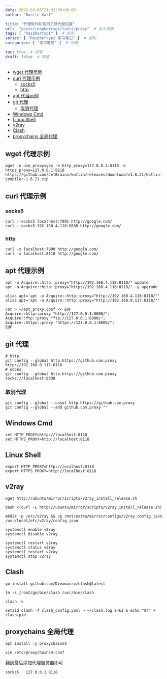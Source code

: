 ```yaml
---
date: 2022-03-05T21:32:30+08:00
author: "Rustle Karl"

title: "代理软件和常用工具代理设置"
url:  "posts/raspberrypi/tools/proxy"  # 永久链接
tags: [ "Raspberrypi" ]  # 标签
series: [ "Raspberrypi 学习笔记" ]  # 系列
categories: [ "学习笔记" ]  # 分类

toc: true  # 目录
draft: false  # 草稿
---
```


- [wget 代理示例](#wget-代理示例)
- [curl 代理示例](#curl-代理示例)
  - [socks5](#socks5)
  - [http](#http)
- [apt 代理示例](#apt-代理示例)
- [git 代理](#git-代理)
  - [取消代理](#取消代理)
- [Windows Cmd](#windows-cmd)
- [Linux Shell](#linux-shell)
- [v2ray](#v2ray)
- [Clash](#clash)
- [proxychains 全局代理](#proxychains-全局代理)

## wget 代理示例

```shell
wget -e use_proxy=yes -e http_proxy=127.0.0.1:8118 -e https_proxy=127.0.0.1:8118 https://github.com/JetBrains/kotlin/releases/download/v1.6.21/kotlin-compiler-1.6.21.zip
```

## curl 代理示例

### socks5

```shell
curl --socks5 localhost:7891 http://google.com/
curl --socks5 192.168.4.118:8838 http://google.com/
```

### http

```shell
curl -x localhost:7890 http://google.com/
curl -x localhost:8118 http://google.com/
```

## apt 代理示例

```shell
apt -o Acquire::http::proxy="http://192.168.4.118:8118/" update
apt -o Acquire::http::proxy="http://192.168.4.118:8118/" -y upgrade
```

```shell
alias apt='apt -o Acquire::http::proxy="http://192.168.4.118:8118/"'
alias apt='apt -o Acquire::http::proxy="http://192.168.0.117:8118/"'
```

```shell
cat > ~/apt_proxy.conf << EOF
Acquire::http::proxy "http://127.0.0.1:8000/";
Acquire::ftp::proxy "ftp://127.0.0.1:8000/";
Acquire::https::proxy "https://127.0.0.1:8000/";
EOF
```

## git 代理

```shell
# http
git config --global http.https://github.com.proxy http://192.168.0.117:8118
# socks
git config --global http.https://github.com.proxy socks://localhost:8838
```

### 取消代理

```shell
git config --global --unset http.https://github.com.proxy
git config --global --add github.com.proxy ""
```

## Windows Cmd

```
set HTTP_PROXY=http://localhost:8118
set HTTPS_PROXY=http://localhost:8118
```

## Linux Shell

```
export HTTP_PROXY=http://localhost:8118
export HTTPS_PROXY=http://localhost:8118
```

## v2ray

```shell
wget http://ubuntu/mirror/scripts/v2ray_install_release.sh
```

```shell
bash <(curl -L http://ubuntu/mirror/scripts/v2ray_install_release.sh)
```

```shell
mkdir -p /etc/v2ray && cp /mnt/extra/mirror/configs/v2ray_config.json /usr/local/etc/v2ray/config.json
```

```shell
systemctl enable v2ray
systemctl disable v2ray
```

```shell
systemctl restart v2ray
systemctl status v2ray
systemctl restart v2ray
systemctl stop v2ray
```

## Clash

```shell
go install github.com/Dreamacro/clash@latest
```

```shell
ln -s /root/go/bin/clash /usr/bin/clash
```

```shell
clash -v
```

```shell
setsid clash -f clash_config.yaml > ~/clash.log 2>&1 & echo "$!" > clash.pid
```

## proxychains 全局代理

```shell
apt install -y proxychains4
```

```shell
vim /etc/proxychains4.conf
```

翻到最后添加代理服务器即可

```shell
socks5   127.0.0.1 8118
```
